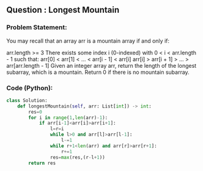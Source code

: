 ## Question : Longest Mountain

### Problem Statement:
You may recall that an array arr is a mountain array if and only if:

arr.length >= 3
There exists some index i (0-indexed) with 0 < i < arr.length - 1 such that:
arr[0] < arr[1] < ... < arr[i - 1] < arr[i]
arr[i] > arr[i + 1] > ... > arr[arr.length - 1]
Given an integer array arr, return the length of the longest subarray, which is a mountain. Return 0 if there is no mountain subarray.

 
### Code (Python):
```python
class Solution:
    def longestMountain(self, arr: List[int]) -> int:
        res=0
        for i in range(1,len(arr)-1):
            if arr[i-1]<arr[i]>arr[i+1]:
                l=r=i
                while l>0 and arr[l]>arr[l-1]:
                    l-=1
                while r+1<len(arr) and arr[r]>arr[r+1]:
                    r+=1
                res=max(res,(r-l+1))
        return res
        
